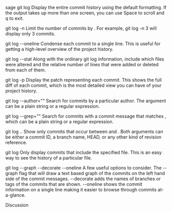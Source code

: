 

sage
git log
Display the entire commit history using the default formatting. If the output takes up more than one screen, you can use Space to scroll and q to exit.

git log -n <limit>
Limit the number of commits by <limit>. For example, git log -n 3 will display only 3 commits.

git log --oneline
Condense each commit to a single line. This is useful for getting a high-level overview of the project history.

git log --stat
Along with the ordinary git log information, include which files were altered and the relative number of lines that were added or deleted from each of them.

git log -p
Display the patch representing each commit. This shows the full diff of each commit, which is the most detailed view you can have of your project history.

git log --author="<pattern>"
Search for commits by a particular author. The <pattern> argument can be a plain string or a regular expression.

git log --grep="<pattern>"
Search for commits with a commit message that matches <pattern>, which can be a plain string or a regular expression.

git log <since>..<until>
Show only commits that occur between <since> and <until>. Both arguments can be either a commit ID, a branch name, HEAD, or any other kind of revision reference.

git log <file>
Only display commits that include the specified file. This is an easy way to see the history of a particular file.

git log --graph --decorate --oneline
A few useful options to consider. The --graph flag that will draw a text based graph of the commits on the left hand side of the commit messages. --decorate adds the names of branches or tags of the commits that are shown. --oneline shows the commit information on a single line making it easier to browse through commits at-a-glance.

Discussion